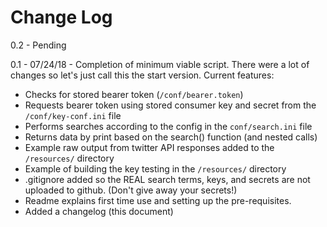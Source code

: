 # Change Log

0.2 - Pending

0.1 - 07/24/18 - Completion of minimum viable script. There were a lot of changes so let's just
call this the start version. Current features:
- Checks for stored bearer token (`/conf/bearer.token`)
- Requests bearer token using stored consumer key and secret from the `/conf/key-conf.ini` file
- Performs searches according to the config in the `conf/search.ini` file
- Returns data by print based on the search() function (and nested calls)
- Example raw output from twitter API responses added to the `/resources/` directory
- Example of building the key testing in the `/resources/` directory
- .gitignore added so the REAL search terms, keys, and secrets are not uploaded to github.
(Don't give away your secrets!)
- Readme explains first time use and setting up the pre-requisites.
- Added a changelog (this document)
